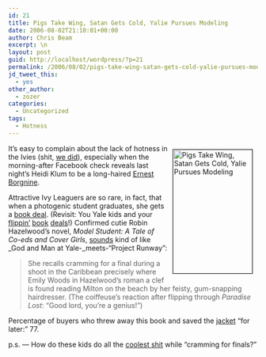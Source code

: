 ```yaml
---
id: 21
title: Pigs Take Wing, Satan Gets Cold, Yalie Pursues Modeling
date: 2006-08-02T21:10:01+00:00
author: Chris Beam
excerpt: \n
layout: post
guid: http://localhost/wordpress/?p=21
permalink: /2006/08/02/pigs-take-wing-satan-gets-cold-yalie-pursues-modeling/
jd_tweet_this:
  - yes
other_author:
  - zozer
categories:
  - Uncategorized
tags:
  - Hotness
---
```

<img width="160" vspace="10" hspace="10" height="250" border="1" align="right" src="http://www.ivygateblog.com/wp-content/uploads/2006/08/0307337189-01-sclzzzzzzz.jpg" alt="Pigs Take Wing, Satan Gets Cold, Yalie Pursues Modeling" />

It&#8217;s easy to complain about the lack of hotness in the Ivies (shit, [we did](http://www.ivygateblog.com/2006/07/dc_50_most_beautiful_list_appears_ivies_conspicuously_absent.html)), especially when the morning-after Facebook check reveals last night&#8217;s Heidi Klum to be a long-haired [Ernest Borgnine](http://www.ivygateblog.com/wp-content/uploads/2006/08/Ernest%20Borgnine.jpg). &nbsp;

Attractive Ivy Leaguers are so rare, in fact, that when a photogenic student graduates, she gets a [book deal](http://www.villagevoice.com/arts/0631,lagorio,74028,12.html). (Revisit: You Yale kids and your [flippin&#8217;](http://www.amazon.com/gp/product/140130107X/sr=1-1/qid=1154569981/ref=pd_bbs_1/002-4018682-9876816?ie=UTF8&s=books) [](http://www.amazon.com/gp/product/140130107X/sr=1-1/qid=1154569981/ref=pd_bbs_1/002-4018682-9876816?ie=UTF8&s=books)[book](http://www.amazon.com/gp/product/0618574670/sr=1-2/qid=1154570025/ref=pd_bbs_2/002-4018682-9876816?ie=UTF8&s=books) [deals](http://www.amazon.com/gp/product/089526692X/sr=1-6/qid=1154570126/ref=sr_1_6/002-4018682-9876816?ie=UTF8&s=books)!) Confirmed cutie Robin Hazelwood&#8217;s novel, _Model Student: A Tale of Co-eds and Cover Girls_, [sounds](http://www.villagevoice.com/arts/0631,lagorio,74028,12.html) kind of like _God and Man at Yale-_meets-&#8220;Project Runway&#8221;:

> She recalls cramming for a final during a shoot in the Caribbean precisely where Emily Woods in Hazelwood&#8217;s roman a clef is found reading Milton on the beach by her feisty, gum-snapping hairdresser. (The coiffeuse&#8217;s reaction after flipping through _Paradise Lost_: &#8220;Good lord, you&#8217;re a genius!&#8221;)

Percentage of buyers who threw away this book and saved the [jacket](http://www.ivygateblog.com/wp-content/uploads/2006/08/69139_hazelwood_robin.gif) &#8220;for later:&#8221; 77.

p.s. &#8212; How do these kids do all the [coolest shit](http://www.ivygateblog.com/2006/07/breaking_rich_guy_who_graduated_from_harvard_15_minutes_ago_buys_newspaper.html) while &#8220;cramming for finals?&#8221;